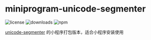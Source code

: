 # miniprogram-unicode-segmenter

![license](https://img.shields.io/npm/l/miniprogram-unicode-segmenter)
![downloads](https://img.shields.io/npm/dt/miniprogram-unicode-segmenter)
![npm](https://img.shields.io/npm/v/miniprogram-unicode-segmenter)

[unicode-segmenter](https://github.com/cometkim/unicode-segmenter) 的小程序打包版本，适合小程序安装使用
